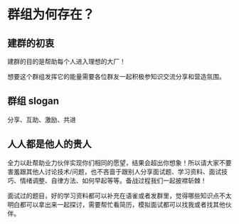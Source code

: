 # 群组为何存在？

## 建群的初衷

建群的目的是帮助每个人进入理想的大厂！

想要这个群组发挥它的能量需要各位群友一起积极参知识交流分享和营造氛围。





## 群组 slogan 

分享、互助、激励、共进



## 人人都是他人的贵人

全力以赴帮助业力伙伴实现你们相同的愿望，结果会超出你想象！所以请大家不要害羞跟其他人讨论技术/问题，也不吝啬于跟别人分享面试题、学习资料、面试技巧、情绪调整、自律方法、如何早起等等。备战过程我们一起披襟斩棘！



面试过的题目，好的学习资料都可以补充在语雀或者发群里，觉得哪些知识点不太明白都可以拿出来一起探讨，需要帮忙看简历，模拟面试都可以找我或者找其他伙伴。